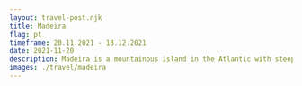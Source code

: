 ```yaml
---
layout: travel-post.njk
title: Madeira
flag: pt
timeframe: 20.11.2021 - 18.12.2021
date: 2021-11-20
description: Madeira is a mountainous island in the Atlantic with steep cliffs, high mountains and deep valleys. In November and December 2021, I've been there for a month as the second destination of my world trip.
images: ./travel/madeira
---
```

